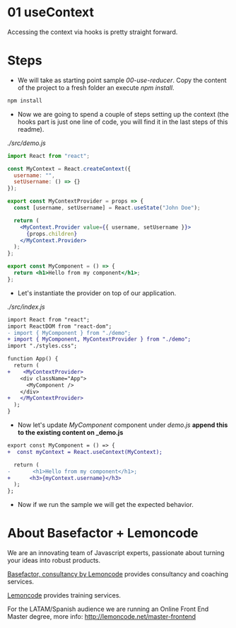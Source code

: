 # 01 useContext

Accessing the context via hooks is pretty straight forward.

# Steps

- We will take as starting point sample _00-use-reducer_. Copy the content of the
  project to a fresh folder an execute _npm install_.

```bash
npm install
```

- Now we are going to spend a couple of steps setting up the context (the hooks part is just
  one line of code, you will find it in the last steps of this readme).

_./src/demo.js_

```jsx
import React from "react";

const MyContext = React.createContext({
  username: "",
  setUsername: () => {}
});

export const MyContextProvider = props => {
  const [username, setUsername] = React.useState("John Doe");

  return (
    <MyContext.Provider value={{ username, setUsername }}>
      {props.children}
    </MyContext.Provider>
  );
};

export const MyComponent = () => {
  return <h1>Hello from my component</h1>;
};
```

- Let's instantiate the provider on top of our application.

_./src/index.js_

```diff
import React from "react";
import ReactDOM from "react-dom";
- import { MyComponent } from "./demo";
+ import { MyComponent, MyContextProvider } from "./demo";
import "./styles.css";

function App() {
  return (
+    <MyContextProvider>
    <div className="App">
      <MyComponent />
    </div>
+   </MyContextProvider>
  );
}
```

- Now let's update _MyComponent_ component under _demo.js_
  **append this to the existing content on \_demo.js**

```diff
export const MyComponent = () => {
+  const myContext = React.useContext(MyContext);

  return (
-       <h1>Hello from my component</h1>;
+      <h3>{myContext.username}</h3>
  );
};
```

- Now if we run the sample we will get the expected behavior.

# About Basefactor + Lemoncode

We are an innovating team of Javascript experts, passionate about turning your ideas into robust products.

[Basefactor, consultancy by Lemoncode](http://www.basefactor.com) provides consultancy and coaching services.

[Lemoncode](http://lemoncode.net/services/en/#en-home) provides training services.

For the LATAM/Spanish audience we are running an Online Front End Master degree, more info: http://lemoncode.net/master-frontend
